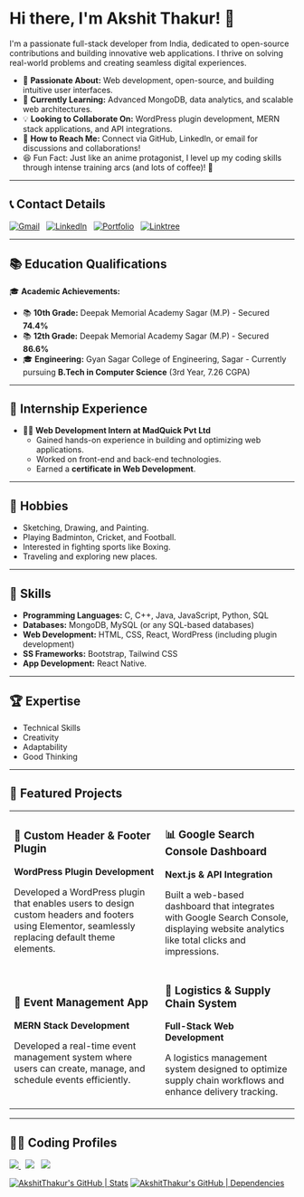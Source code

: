 # Hi there, I'm Akshit Thakur! 👋

I'm a passionate full-stack developer from India, dedicated to open-source contributions and building innovative web applications. I thrive on solving real-world problems and creating seamless digital experiences.

- 🚀 **Passionate About:** Web development, open-source, and building intuitive user interfaces.
- 🌱 **Currently Learning:** Advanced MongoDB, data analytics, and scalable web architectures.
- 💡 **Looking to Collaborate On:** WordPress plugin development, MERN stack applications, and API integrations.
- 💌 **How to Reach Me:** Connect via GitHub, LinkedIn, or email for discussions and collaborations!
- 😆 Fun Fact: Just like an anime protagonist, I level up my coding skills through intense training arcs (and lots of coffee)! 🚀

---

## 📞 Contact Details

<a href="mailto:akshitthakur371@gmail.com"><img alt="Gmail" src="https://img.shields.io/badge/Gmail-D14836?style=for-the-badge&logo=gmail&logoColor=white" /></a> &nbsp;
<a href="https://www.linkedin.com/in/akshit-thakur-578389359/"><img alt="LinkedIn" src="https://img.shields.io/badge/LinkedIn-0077B5?style=for-the-badge&logo=linkedin&logoColor=white"/></a> &nbsp;
<a href="https://portfolio-jsbt.onrender.com/"><img alt="Portfolio" src="https://img.shields.io/badge/portfolio-000000?style=for-the-badge&logo=About.me&logoColor=white"/></a> &nbsp;
<a href="https://linktr.ee/akshit_thakur"><img alt="Linktree" src="https://img.shields.io/badge/linktree-39E09B?style=for-the-badge&logo=linktree&logoColor=white"/></a> &nbsp;


---

## 📚 Education Qualifications

🎓 **Academic Achievements:**
- 📚 **10th Grade:** Deepak Memorial Academy Sagar (M.P) - Secured **74.4%**
- 📚 **12th Grade:** Deepak Memorial Academy Sagar (M.P) - Secured **86.6%**
- 🎓 **Engineering:** Gyan Sagar College of Engineering, Sagar - Currently pursuing **B.Tech in Computer Science** (3rd Year, 7.26 CGPA)

---

## 💼 Internship Experience

- 👨‍💻 **Web Development Intern at MadQuick Pvt Ltd**
  - Gained hands-on experience in building and optimizing web applications.
  - Worked on front-end and back-end technologies.
  - Earned a **certificate in Web Development**.

---

## 🎨 Hobbies

- Sketching, Drawing, and Painting.
- Playing Badminton, Cricket, and Football.
- Interested in fighting sports like Boxing.
- Traveling and exploring new places.

---

## 💪 Skills

- **Programming Languages:** C, C++, Java, JavaScript, Python, SQL
- **Databases:** MongoDB, MySQL (or any SQL-based databases)
- **Web Development:** HTML, CSS, React, WordPress (including plugin development)
- **SS Frameworks:** Bootstrap, Tailwind CSS
- **App Development:** React Native.

---

## 🏆 Expertise

- Technical Skills
- Creativity
- Adaptability
- Good Thinking

---

## 🚀 Featured Projects

<table>
  <tr>
    <td>
      <h3>🧭 Custom Header & Footer Plugin</h3>
      <p><strong>WordPress Plugin Development</strong></p>
      <p>Developed a WordPress plugin that enables users to design custom headers and footers using Elementor, seamlessly replacing default theme elements.</p>
    </td>
    <td>
      <h3>📊 Google Search Console Dashboard</h3>
      <p><strong>Next.js & API Integration</strong></p>
      <p>Built a web-based dashboard that integrates with Google Search Console, displaying website analytics like total clicks and impressions.</p>
    </td>
  </tr>
  <tr>
    <td>
      <h3>🎫 Event Management App</h3>
      <p><strong>MERN Stack Development</strong></p>
      <p>Developed a real-time event management system where users can create, manage, and schedule events efficiently.</p>
    </td>
    <td>
      <h3>🚛 Logistics & Supply Chain System</h3>
      <p><strong>Full-Stack Web Development</strong></p>
      <p>A logistics management system designed to optimize supply chain workflows and enhance delivery tracking.</p>
    </td>
  </tr>
</table>

---

## 👨‍💻 Coding Profiles

<a href="https://www.prepinsta.com/profile/akshitthakur371">
  <img src="https://img.shields.io/badge/-PrepInsta-2EC866?style=for-the-badge&logo=PrepInsta&logoColor=white"/>
</a> &nbsp;
<a href="https://www.geeksforgeeks.org/user/akshitthakur371/"><img src="https://img.shields.io/badge/GeeksforGeeks-298D46?style=for-the-badge&logo=geeksforgeeks&logoColor=white"/></a> &nbsp;
<a href="https://www.codechef.com/users/akshit_thakur"><img src="https://img.shields.io/badge/Codechef-%23B92B27.svg?&style=for-the-badge&logo=Codechef&logoColor=white"/></a> &nbsp;

[![AkshitThakur's GitHub | Stats](https://stats.quine.sh/akshitthakur/github?theme=dark)](https://quine.sh?utm_source=widgets&utm_campaign=akshitthakur)
[![AkshitThakur's GitHub | Dependencies](https://stats.quine.sh/akshitthakur/dependencies?theme=dark)](https://quine.sh?utm_source=widgets&utm_campaign=akshitthakur)

<!---
AkshitThakur/AkshitThakur is a ✨ special ✨ repository because its README.md (this file) appears on your GitHub profile.
You can click the Preview link to take a look at your changes.
--->
